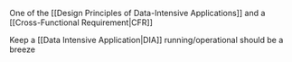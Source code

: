  One of the [[Design Principles of Data-Intensive Applications]] and a [[Cross-Functional Requirement|CFR]] 

Keep a [[Data Intensive Application|DIA]] running/operational should be a breeze